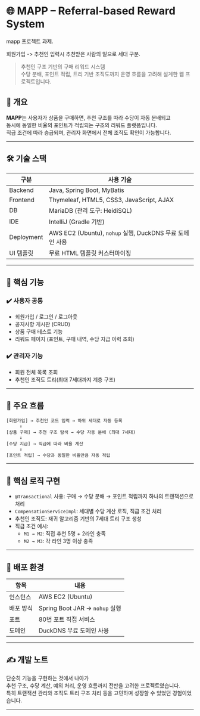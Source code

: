 # 🌐 MAPP – Referral-based Reward System

mapp 프로젝트 과제.

회원가입 -> 추천인 입력시 추천받은 사람의 밑으로 세대 구분. 

> 추천인 구조 기반의 구매 리워드 시스템  
> 수당 분배, 포인트 적립, 트리 기반 조직도까지 운영 흐름을 고려해 설계한 웹 프로젝트입니다.



## 📌 개요

**MAPP**는 사용자가 상품을 구매하면, 추천 구조를 따라 수당이 자동 분배되고  
동시에 동일한 비율의 포인트가 적립되는 구조의 리워드 플랫폼입니다.  
직급 조건에 따라 승급되며, 관리자 화면에서 전체 조직도 확인이 가능합니다.

---

## 🛠️ 기술 스택

| 구분         | 사용 기술 |
|--------------|-----------|
| Backend      | Java, Spring Boot, MyBatis |
| Frontend     | Thymeleaf, HTML5, CSS3, JavaScript, AJAX |
| DB           | MariaDB (관리 도구: HeidiSQL) |
| IDE          | IntelliJ (Gradle 기반) |
| Deployment   | AWS EC2 (Ubuntu), `nohup` 실행, DuckDNS 무료 도메인 사용 |
| UI 템플릿     | 무료 HTML 템플릿 커스터마이징 |

---

## 🔑 핵심 기능

### ✔️ 사용자 공통
- 회원가입 / 로그인 / 로그아웃
- 공지사항 게시판 (CRUD)
- 상품 구매 테스트 기능
- 리워드 페이지 (포인트, 구매 내역, 수당 지급 이력 조회)

### ✔️ 관리자 기능
- 회원 전체 목록 조회
- 추천인 조직도 트리(최대 7세대까지 계층 구조)

---

## 🔄 주요 흐름

```text
[회원가입] → 추천인 코드 입력 → 하위 세대로 자동 등록  
     ↓  
[상품 구매] → 추천 구조 탐색 → 수당 자동 분배 (최대 7세대)  
     ↓  
[수당 지급] → 직급에 따라 비율 계산  
     ↓  
[포인트 적립] → 수당과 동일한 비율만큼 자동 적립
```

---

## 📐 핵심 로직 구현

- `@Transactional` 사용: 구매 → 수당 분배 → 포인트 적립까지 하나의 트랜잭션으로 처리
- `CompensationServiceImpl`: 세대별 수당 계산 로직, 직급 조건 처리
- 추천인 조직도: 재귀 알고리즘 기반의 7세대 트리 구조 생성
- 직급 조건 예시:  
  - `M1 → M2`: 직접 추천 5명 + 2라인 충족  
  - `M2 → M3`: 각 라인 3명 이상 충족

---

## 🚀 배포 환경

| 항목 | 내용 |
|------|------|
| 인스턴스 | AWS EC2 (Ubuntu) |
| 배포 방식 | Spring Boot JAR → `nohup` 실행 |
| 포트 | 80번 포트 직접 서비스 |
| 도메인 | DuckDNS 무료 도메인 사용 |

---

## ✍️ 개발 노트

단순히 기능을 구현하는 것에서 나아가  
추천 구조, 수당 계산, 예외 처리, 운영 흐름까지 전반을 고려한 프로젝트였습니다.  
특히 트랜잭션 관리와 조직도 트리 구조 처리 등을 고민하며 성장할 수 있었던 경험이었습니다.

---
